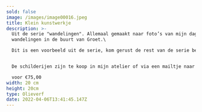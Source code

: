 ```yaml
---
sold: false
image: /images/image00016.jpeg
title: Klein kunstwerkje
description: >-
  U﻿it de serie "wandelingen". Allemaal gemaakt naar foto’s van mijn dagelijkse
  wandelingen in de buurt van Groet.\

  D﻿it is een voorbeeld uit de serie, kom gerust de rest van de serie bekijken in het atelier.


  De schilderijen zijn te koop in mijn atelier of via een mailtje naar [atelierdegroet@gmail.com](mailto:atelierdegroet@gmail.com)\

  voor €75,00
width: 20 cm
height: 20cm
type: Olieverf
date: 2022-04-06T13:41:45.147Z
---
```

